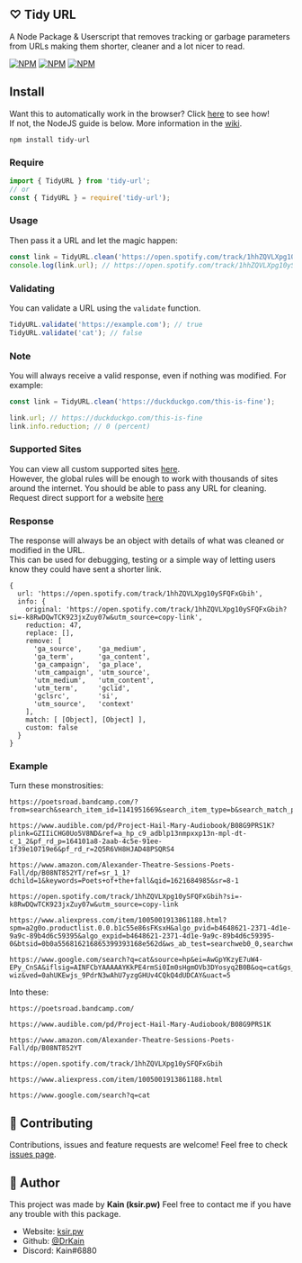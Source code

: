 ## ♡ Tidy URL

A Node Package & Userscript that removes tracking or garbage parameters from URLs making them shorter, cleaner and a lot nicer to read.

[![NPM](https://img.shields.io/npm/v/tidy-url)](https://www.npmjs.com/package/tidy-url)
[![NPM](https://img.shields.io/npm/dt/tidy-url)](https://www.npmjs.com/package/tidy-url)
[![NPM](https://img.shields.io/npm/types/tidy-url)](https://www.npmjs.com/package/tidy-url)

## Install

Want this to automatically work in the browser? Click [here](https://github.com/DrKain/tidy-url/wiki/Userscript) to see how!  
If not, the NodeJS guide is below. More information in the [wiki](https://github.com/DrKain/tidy-url/wiki).

```
npm install tidy-url
```

### Require

```js
import { TidyURL } from 'tidy-url';
// or
const { TidyURL } = require('tidy-url');
```

### Usage

Then pass it a URL and let the magic happen:

```js
const link = TidyURL.clean('https://open.spotify.com/track/1hhZQVLXpg10ySFQFxGbih?si=-k8RwDQwTCK923jxZuy07w&utm_source=copy-link');
console.log(link.url); // https://open.spotify.com/track/1hhZQVLXpg10ySFQFxGbih
```

### Validating

You can validate a URL using the `validate` function.

```js
TidyURL.validate('https://example.com'); // true
TidyURL.validate('cat'); // false
```

### Note

You will always receive a valid response, even if nothing was modified. For example:  
```js
const link = TidyURL.clean('https://duckduckgo.com/this-is-fine');

link.url; // https://duckduckgo.com/this-is-fine
link.info.reduction; // 0 (percent)
```

### Supported Sites

You can view all custom supported sites [here](https://github.com/DrKain/tidy-url/wiki/Supported-Sites).  
However, the global rules will be enough to work with thousands of sites around the internet. You should be able to pass any URL for cleaning.  
Request direct support for a website [here](https://github.com/DrKain/tidy-url/issues/new?assignees=&labels=&template=add-website.md&title=Website%3A+example.com)

### Response

The response will always be an object with details of what was cleaned or modified in the URL.  
This can be used for debugging, testing or a simple way of letting users know they could have sent a shorter link.

```
{
  url: 'https://open.spotify.com/track/1hhZQVLXpg10ySFQFxGbih',
  info: {
    original: 'https://open.spotify.com/track/1hhZQVLXpg10ySFQFxGbih?si=-k8RwDQwTCK923jxZuy07w&utm_source=copy-link',
    reduction: 47,
    replace: [],
    remove: [
      'ga_source',    'ga_medium',
      'ga_term',      'ga_content',
      'ga_campaign',  'ga_place',
      'utm_campaign', 'utm_source',
      'utm_medium',   'utm_content',
      'utm_term',     'gclid',
      'gclsrc',       'si',
      'utm_source',   'context'
    ],
    match: [ [Object], [Object] ],
    custom: false
  }
}
```

### Example

Turn these monstrosities:

```
https://poetsroad.bandcamp.com/?from=search&search_item_id=1141951669&search_item_type=b&search_match_part=%3F&search_page_id=1748155363&search_page_no=1&search_rank=1&search_sig=a9a9cbdfc454df7c2999f097dc8a216b

https://www.audible.com/pd/Project-Hail-Mary-Audiobook/B08G9PRS1K?plink=GZIIiCHG0Uo5V8ND&ref=a_hp_c9_adblp13nmpxxp13n-mpl-dt-c_1_2&pf_rd_p=164101a8-2aab-4c5e-91ee-1f39e10719e6&pf_rd_r=2Q5R6VH8HJAD48PSQRS4

https://www.amazon.com/Alexander-Theatre-Sessions-Poets-Fall/dp/B08NT852YT/ref=sr_1_1?dchild=1&keywords=Poets+of+the+fall&qid=1621684985&sr=8-1

https://open.spotify.com/track/1hhZQVLXpg10ySFQFxGbih?si=-k8RwDQwTCK923jxZuy07w&utm_source=copy-link

https://www.aliexpress.com/item/1005001913861188.html?spm=a2g0o.productlist.0.0.b1c55e86sFKsxH&algo_pvid=b4648621-2371-4d1e-9a9c-89b4d6c59395&algo_expid=b4648621-2371-4d1e-9a9c-89b4d6c59395-0&btsid=0b0a556816216865399393168e562d&ws_ab_test=searchweb0_0,searchweb201602_,searchweb201603_

https://www.google.com/search?q=cat&source=hp&ei=AwGpYKzyE7uW4-EPy_CnSA&iflsig=AINFCbYAAAAAYKkPE4rmSi0Im0sHgmOVb3DYosyq2B0B&oq=cat&gs_lcp=Cgdnd3Mtd2l6EAMyBQguEJMCMgIILjICCAAyAggAMgIILjICCAAyAggAMgIILjICCC4yAgguOggIABDqAhCPAToLCC4QxwEQowIQkwI6CAguEMcBEKMCUNgEWIQHYMwIaAFwAHgAgAHIAYgB2ASSAQMyLTOYAQCgAQGqAQdnd3Mtd2l6sAEK&sclient=gws-wiz&ved=0ahUKEwjs_9PdrN3wAhU7yzgGHUv4CQkQ4dUDCAY&uact=5
```

Into these:

```
https://poetsroad.bandcamp.com/

https://www.audible.com/pd/Project-Hail-Mary-Audiobook/B08G9PRS1K

https://www.amazon.com/Alexander-Theatre-Sessions-Poets-Fall/dp/B08NT852YT

https://open.spotify.com/track/1hhZQVLXpg10ySFQFxGbih

https://www.aliexpress.com/item/1005001913861188.html

https://www.google.com/search?q=cat
```

## 🤝 Contributing

Contributions, issues and feature requests are welcome!
Feel free to check [issues page](https://github.com/DrKain/tidy-url/issues).

## 👤 Author

This project was made by **Kain (ksir.pw)**
Feel free to contact me if you have any trouble with this package.

-   Website: [ksir.pw](https://ksir.pw)
-   Github: [@DrKain](https://github.com/DrKain)
-   Discord: Kain#6880

